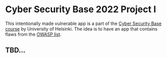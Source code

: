 # Cyber Security Base 2022 Project I

This intentionally made vulnerable app is a part of the [Cyber Security Base course]('https://cybersecuritybase.mooc.fi/') by University of Helsinki. The idea is to have an app that contains flaws from the [OWASP list]('https://owasp.org/www-project-top-ten/').

## TBD...